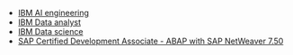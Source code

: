   - [IBM AI engineering](https://www.credly.com/badges/c016a39b-00ea-448d-b83b-2ddb4d8cfe32/public_url)
  - [IBM Data analyst](https://www.credly.com/badges/4112c8d0-efd0-4afe-8420-e845be8a9730)
  - [IBM Data science](https://www.credly.com/badges/67c93209-0dd7-4d0a-a9ba-7418c4837a0a/public_url)
  - [SAP Certified Development Associate - ABAP with SAP NetWeaver 7.50](https://www.credly.com/badges/ab80515d-9a06-4088-9259-8d1d47b460d7/public_url)
